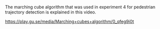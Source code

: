The marching cube algorithm that was used in experiment 4 for pedestrian trajectory detection is explained in this video. 

https://play.gu.se/media/Marching+cubes+algorithm/0_qfeg9i0t

